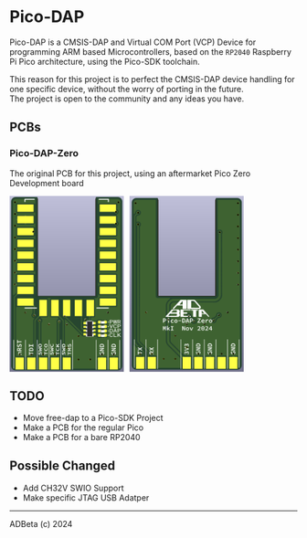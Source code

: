 # Pico-DAP
Pico-DAP is a CMSIS-DAP and Virtual COM Port (VCP) Device for programming
ARM based Microcontrollers, based on the `RP2040` Raspberry Pi Pico 
architecture, using the Pico-SDK toolchain.  

This reason for this project is to perfect the CMSIS-DAP device handling for
one specific device, without the worry of porting in the future.  
The project is open to the community and any ideas you have.  

## PCBs
### Pico-DAP-Zero
The original PCB for this project, using an aftermarket Pico Zero Development
board  
<div style="display: flex; align-items: center; gap: 10px;">
  <img src="/Images/Pico-DAP-Zero_Front.png" alt="Pico-DAP-Zero_Front" width="200">
  <img src="/Images/Pico-DAP-Zero_Back.png" alt="Pico-DAP-Zero_Back" width="200">
</div>

## TODO
* Move free-dap to a Pico-SDK Project
* Make a PCB for the regular Pico
* Make a PCB for a bare RP2040

## Possible Changed
* Add CH32V SWIO Support
* Make specific JTAG USB Adatper

----
ADBeta (c) 2024

